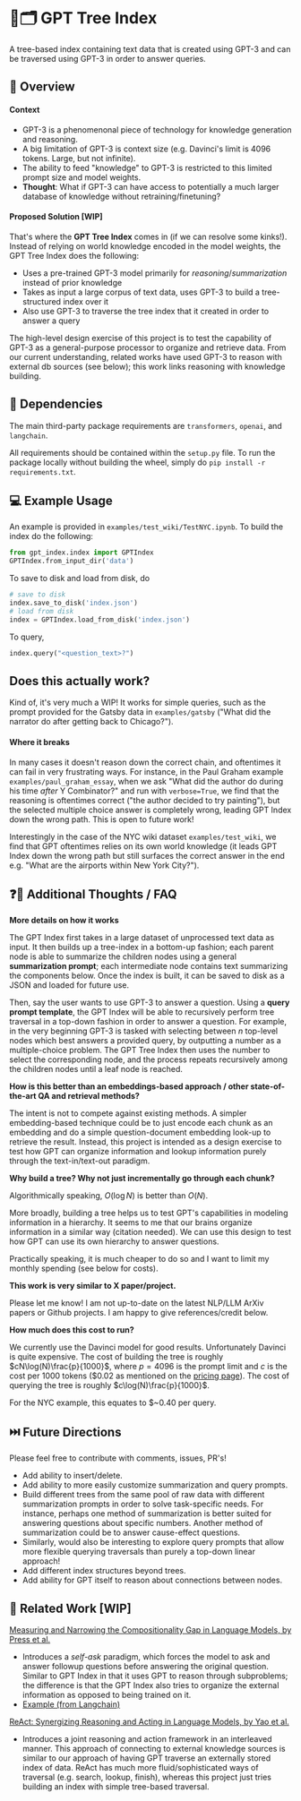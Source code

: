 # 🌲🗂️ ️GPT Tree Index

A tree-based index containing text data that is created using GPT-3 and can be traversed using GPT-3 in order to answer queries.

## 🚀 Overview

#### Context
- GPT-3 is a phenomenonal piece of technology for knowledge generation and reasoning.
- A big limitation of GPT-3 is context size (e.g. Davinci's limit is 4096 tokens. Large, but not infinite).
- The ability to feed "knowledge" to GPT-3 is restricted to this limited prompt size and model weights.
- **Thought**: What if GPT-3 can have access to potentially a much larger database of knowledge without retraining/finetuning? 

#### Proposed Solution [WIP]
That's where the **GPT Tree Index** comes in (if we can resolve some kinks!). Instead of relying on world knowledge encoded in the model weights, the GPT Tree Index does the following:
- Uses a pre-trained GPT-3 model primarily for *reasoning*/*summarization* instead of prior knowledge
- Takes as input a large corpus of text data, uses GPT-3 to build a tree-structured index over it
- Also use GPT-3 to traverse the tree index that it created in order to answer a query

The high-level design exercise of this project is to test the capability of GPT-3 as a general-purpose processor to organize and retrieve data. From our current understanding, related works have used GPT-3 to reason with external db sources (see below); this work links reasoning with knowledge building.

## 🔧 Dependencies

The main third-party package requirements are `transformers`, `openai`, and `langchain`.

All requirements should be contained within the `setup.py` file. To run the package locally without building the wheel, simply do `pip install -r requirements.txt`. 

## 💻 Example Usage

An example is provided in `examples/test_wiki/TestNYC.ipynb`. To build the index do the following:
```python
from gpt_index.index import GPTIndex
GPTIndex.from_input_dir('data')
```

To save to disk and load from disk, do
```python
# save to disk
index.save_to_disk('index.json')
# load from disk
index = GPTIndex.load_from_disk('index.json')
```

To query,
```python
index.query("<question_text>?")
```

## Does this actually work?

Kind of, it's very much a WIP! It works for simple queries, such as the prompt provided for the Gatsby data in `examples/gatsby` ("What did the narrator do after getting back to Chicago?"). 

#### Where it breaks
In many cases it doesn't reason down the correct chain, and oftentimes it can fail in very frustrating ways. For instance, in the Paul Graham example `examples/paul_graham_essay`, when we ask "What did the author do during his time *after* Y Combinator?" and run with `verbose=True`, we find that the reasoning is oftentimes correct ("the author decided to try painting"), but the selected multiple choice answer is completely wrong, leading GPT Index down the wrong path. This is open to future work! 

Interestingly in the case of the NYC wiki dataset `examples/test_wiki`, we find that GPT oftentimes relies on its own world knowledge (it leads GPT Index down the wrong path but still surfaces the correct answer in the end e.g. "What are the airports within New York City?").


## ❓🧠 Additional Thoughts / FAQ

**More details on how it works**

The GPT Index first takes in a large dataset of unprocessed text data as input. It then builds up a tree-index in a bottom-up fashion; each parent node is able to summarize the children nodes using a general **summarization prompt**; each intermediate node contains text summarizing the components below. Once the index is built, it can be saved to disk as a JSON and loaded for future use. 

Then, say the user wants to use GPT-3 to answer a question. Using a **query prompt template**, the GPT Index will be able to recursively perform tree traversal in a top-down fashion in order to answer a question. For example, in the very beginning GPT-3 is tasked with selecting between *n* top-level nodes which best answers a provided query, by outputting a number as a multiple-choice problem. The GPT Tree Index then uses the number to select the corresponding node, and the process repeats recursively among the children nodes until a leaf node is reached.


**How is this better than an embeddings-based approach / other state-of-the-art QA and retrieval methods?**

The intent is not to compete against existing methods. A simpler embedding-based technique could be to just encode each chunk as an embedding and do a simple question-document embedding look-up to retrieve the result. Instead, this project is intended as a design exercise to test how GPT can organize information and lookup information purely through the text-in/text-out paradigm.

**Why build a tree? Why not just incrementally go through each chunk?**

Algorithmically speaking, $O(\log N)$ is better than $O(N)$.

More broadly, building a tree helps us to test GPT's capabilities in modeling information in a hierarchy. It seems to me that our brains organize information in a similar way (citation needed). We can use this design to test how GPT can use its own hierarchy to answer questions.

Practically speaking, it is much cheaper to do so and I want to limit my monthly spending (see below for costs).

**This work is very similar to X paper/project.**

Please let me know! I am not up-to-date on the latest NLP/LLM ArXiv papers or Github projects. I am happy to give references/credit below.

**How much does this cost to run?**

We currently use the Davinci model for good results. Unfortunately Davinci is quite expensive. The cost of building the tree is roughly 
$cN\log(N)\frac{p}{1000}$, where $p=4096$ is the prompt limit and $c$ is the cost per 1000 tokens ($0.02 as mentioned on the [pricing page](https://openai.com/api/pricing/)). The cost of querying the tree is roughly 
$c\log(N)\frac{p}{1000}$.

For the NYC example, this equates to \$~0.40 per query.

## ⏭️ Future Directions
Please feel free to contribute with comments, issues, PR's! 
- Add ability to insert/delete.
- Add ability to more easily customize summarization and query prompts.
- Build different trees from the same pool of raw data with different summarization prompts in order to solve task-specific needs. For instance, perhaps one method of summarization is better suited for answering questions about specific numbers. Another method of summarization could be to answer cause-effect questions.
- Similarly, would also be interesting to explore query prompts that allow more flexible querying traversals than purely a top-down linear approach!
- Add different index structures beyond trees.
- Add ability for GPT itself to reason about connections between nodes.


## 🔬 Related Work [WIP]

[Measuring and Narrowing the Compositionality Gap in Language Models, by Press et al.](https://arxiv.org/abs/2210.03350)
- Introduces a *self-ask* paradigm, which forces the model to ask and answer followup questions before answering the original question. Similar to GPT Index in that it uses GPT to reason through subproblems; the difference is that the GPT Index also tries to organize the external information as opposed to being trained on it.
- [Example (from Langchain)](https://github.com/hwchase17/langchain/blob/master/examples/self_ask_with_search.ipynb)


[ReAct: Synergizing Reasoning and Acting in Language Models, by Yao et al.](https://arxiv.org/abs/2210.03629)
- Introduces a joint reasoning and action framework in an interleaved manner. This approach of connecting to external knowledge sources is similar to our approach of having GPT traverse an externally stored index of data. ReAct has much more fluid/sophisticated ways of traversal (e.g. search, lookup, finish), whereas this project just tries building an index with simple tree-based traversal.

